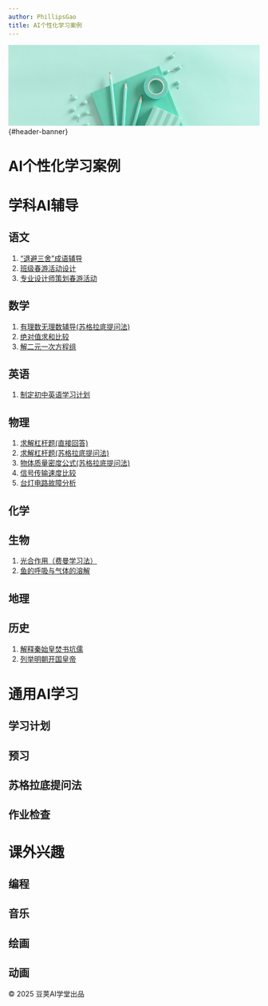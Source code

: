 ```yaml
---
author: PhillipsGao
title: AI个性化学习案例
---
```

<link rel="stylesheet" href="css/sspai.css">
<div id="header-greybox"></div>

![文章头图](pic/banner.png){#header-banner}

# AI个性化学习案例

# 学科AI辅导

## 语文
1. [“退避三舍”成语辅导](chinese/clear_input.html)
1. [班级春游活动设计](chinese/outing_planning.html)
1. [专业设计师策划春游活动](chinese/outing_planning_pro.html)



## 数学

1.  [有理数无理数辅导(苏格拉底提问法)](math/irrational_number.html)
1.  [绝对值求和比较](math/absolute_value.html)
1.  [解二元一次方程组](math/solve_equations.html)


## 英语
1. [制定初中英语学习计划](english/English_learning_plan.html)

## 物理
1. [求解杠杆题(直接回答)](physics/lever.html)
1. [求解杠杆题(苏格拉底提问法)](physics/lever_socrates.html)
1. [物体质量密度公式(苏格拉底提问法)](physics/roumv_socrates.html)
1. [信号传输速度比较](physics/signal_speed.html)
1. [台灯电路故障分析](physics/lamp_diagnose.html)

## 化学

## 生物
1. [光合作用（费曼学习法）](biology/photosynthesis.html)
1. [鱼的呼吸与气体的溶解](biology/gas_dissolution.html)

## 地理

## 历史
1. [解释秦始皇焚书坑儒](history/fenshukengru.html)
1. [列举明朝开国皇帝](history/ming_dynasty.html)

# 通用AI学习

## 学习计划

## 预习

## 苏格拉底提问法

## 作业检查


# 课外兴趣

## 编程

## 音乐

## 绘画

## 动画

<div id="footer">
  <p>© 2025 豆荚AI学堂出品</p>
</div>